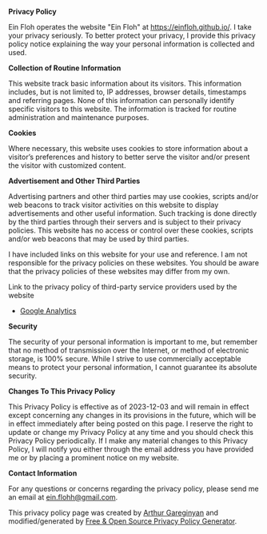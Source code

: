 **Privacy Policy**

Ein Floh operates the website "Ein Floh" at https://einfloh.github.io/. I take your privacy seriously. To better protect your privacy, I provide this privacy policy notice explaining the way your personal information is collected and used.

**Collection of Routine Information**

This website track basic information about its visitors. This information includes, but is not limited to, IP addresses, browser details, timestamps and referring pages. None of this information can personally identify specific visitors to this website. The information is tracked for routine administration and maintenance purposes.

**Cookies**

Where necessary, this website uses cookies to store information about a visitor’s preferences and history to better serve the visitor and/or present the visitor with customized content.

**Advertisement and Other Third Parties**

Advertising partners and other third parties may use cookies, scripts and/or web beacons to track visitor activities on this website to display advertisements and other useful information. Such tracking is done directly by the third parties through their servers and is subject to their privacy policies. This website has no access or control over these cookies, scripts and/or web beacons that may be used by third parties.

I have included links on this website for your use and reference. I am not responsible for the privacy policies on these websites. You should be aware that the privacy policies of these websites may differ from my own.

Link to the privacy policy of third-party service providers used by the website

*   [Google Analytics](https://policies.google.com/privacy)

**Security**

The security of your personal information is important to me, but remember that no method of transmission over the Internet, or method of electronic storage, is 100% secure. While I strive to use commercially acceptable means to protect your personal information, I cannot guarantee its absolute security.

**Changes To This Privacy Policy**

This Privacy Policy is effective as of 2023-12-03 and will remain in effect except concerning any changes in its provisions in the future, which will be in effect immediately after being posted on this page. I reserve the right to update or change my Privacy Policy at any time and you should check this Privacy Policy periodically. If I make any material changes to this Privacy Policy, I will notify you either through the email address you have provided me or by placing a prominent notice on my website.

**Contact Information**

For any questions or concerns regarding the privacy policy, please send me an email at [ein.flohh@gmail.com](mailto:ein.flohh@gmail.com).

This privacy policy page was created by [Arthur Gareginyan](https://github.com/ArthurGareginyan/privacy-policy-template/) and modified/generated by [Free & Open Source Privacy Policy Generator](https://free-privacy-policy-generator.digitalmalayali.in/).
